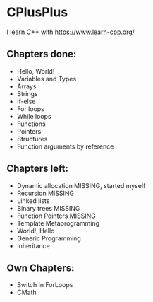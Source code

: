 # CPlusPlus

I learn C++ with https://www.learn-cpp.org/

## Chapters done:
* Hello, World!
* Variables and Types  
* Arrays
* Strings
* if-else
* For loops
* While loops
* Functions
* Pointers
* Structures
* Function arguments by reference

## Chapters left:
* Dynamic allocation MISSING, started myself
* Recursion MISSING
* Linked lists
* Binary trees MISSING
* Function Pointers MISSING
* Template Metaprogramming
* World!, Hello
* Generic Programming
* Inheritance 

## Own Chapters:
* Switch in ForLoops
* CMath